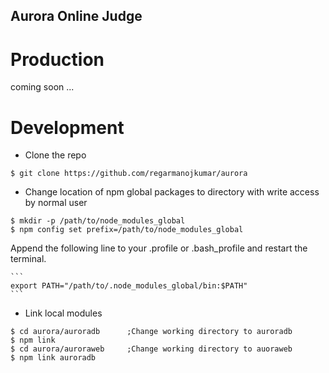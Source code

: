 ## Aurora Online Judge


# Production

coming soon ...

# Development
 - Clone the repo 

  ```
  $ git clone https://github.com/regarmanojkumar/aurora
  ```
 
 
 - Change location of npm global packages to directory with write access by normal user
 
  ```
  $ mkdir -p /path/to/node_modules_global
  $ npm config set prefix=/path/to/node_modules_global
  ```
  
  
  Append the following line to your .profile or .bash_profile and restart the terminal.
   
    ```
    export PATH="/path/to/.node_modules_global/bin:$PATH"
    ```
   
 - Link local modules
 
  ```
  $ cd aurora/auroradb		;Change working directory to auroradb
  $ npm link
  $ cd aurora/auroraweb		;Change working directory to auoraweb
  $ npm link auroradb
  ```